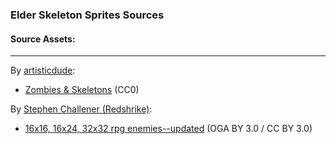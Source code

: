 ### Elder Skeleton Sprites Sources


#### Source Assets:
---

By [artisticdude](https://opengameart.org/users/artisticdude):
- [Zombies & Skeletons](https://opengameart.org/node/6669) (CC0)

By [Stephen Challener (Redshrike)](https://opengameart.org/users/redshrike):
- [16x16, 16x24, 32x32 rpg enemies--updated](https://opengameart.org/node/6262) (OGA BY 3.0 / CC BY 3.0)
